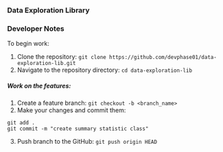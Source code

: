 ### Data Exploration Library

### Developer Notes

To begin work:
1. Clone the repository: `git clone https://github.com/devphase01/data-exploration-lib.git`
2. Navigate to the repository directory: `cd data-exploration-lib`

##### Work on the features:
1. Create a feature branch: `git checkout -b <branch_name>`
2. Make your changes and commit them:
```
git add .
git commit -m "create summary statistic class"
```
3. Push branch to the GitHub: `git push origin HEAD`